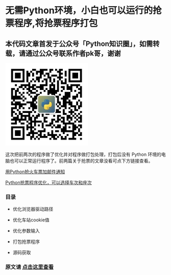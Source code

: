 # 无需Python环境，小白也可以运行的抢票程序,将抢票程序打包


## 本代码文章首发于公众号「Python知识圈」，如需转载，请通过公众号联系作者pk哥，谢谢

![公众号](https://github.com/Brucepk/pk.github.io/blob/master/gzh.jpg)

这次把前两次的程序做了优化并对程序做打包处理，打包后没有 Python 环境的电脑也可以正常运行程序了。前两篇关于抢票的文章没看可点下方链接查看。

[用Python抢火车票加邮件通知](https://mp.weixin.qq.com/s?__biz=MzU4NjUxMDk5Mg==&mid=2247484924&idx=1&sn=b9d1e91f48208b21aded7a2a5bb5a075&chksm=fdfb6203ca8ceb15e068a1e05cce009a408d369353eed644b35d42f715f1f392be99bd328285&token=1637290204&lang=zh_CN#rd)

[Python抢票程序优化，可以选择车次和座次](https://mp.weixin.qq.com/s?__biz=MzU4NjUxMDk5Mg==&mid=2247484965&idx=1&sn=f7aae7334a6aa42c969fc284522754eb&chksm=fdfb61daca8ce8cc98e1eb6748ea39070338a1b946d99d357e801635881f497c2a5fefecdc52&token=1637290204&lang=zh_CN#rd)

### 目录
- 优化浏览器驱动路径

- 优化车站cookie值

- 优化参数输入

- 打包抢票程序

- 源码获取


### 原文请 [点击这里查看](https://mp.weixin.qq.com/s?__biz=MzU4NjUxMDk5Mg==&mid=2247484997&idx=1&sn=34d40b8efeec6eb6543b1150eeb7c9b5&chksm=fdfb61baca8ce8ac89a58c9f187f0f5a1dc198f699aecbdcc69c9683de9976e2b91f859c21c9&token=1637290204&lang=zh_CN#rd)